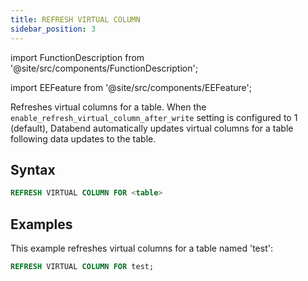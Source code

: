 ```yaml
---
title: REFRESH VIRTUAL COLUMN
sidebar_position: 3
---
```


import FunctionDescription from '@site/src/components/FunctionDescription';

<FunctionDescription description="Introduced or updated: v1.2.262"/>

import EEFeature from '@site/src/components/EEFeature';

<EEFeature featureName='VIRTUAL COLUMN'/>

Refreshes virtual columns for a table. When the `enable_refresh_virtual_column_after_write` setting is configured to 1 (default), Databend automatically updates virtual columns for a table following data updates to the table.

## Syntax

```sql
REFRESH VIRTUAL COLUMN FOR <table>
```

## Examples

This example refreshes virtual columns for a table named 'test':

```sql
REFRESH VIRTUAL COLUMN FOR test;
```